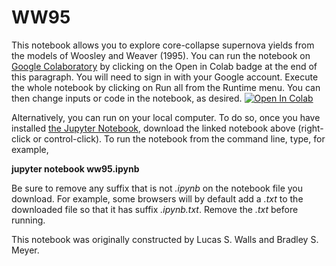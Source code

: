 # WW95

This notebook allows you to explore core-collapse supernova yields from the models of Woosley and Weaver (1995). You can run the notebook on [Google Colaboratory](https://colab.research.google.com) by clicking on the Open in Colab badge at the end of this paragraph.  You will need to sign in with your Google account.  Execute the whole notebook by clicking on Run all from the Runtime menu.  You can then change inputs or code in the notebook, as desired.
[![Open In Colab](https://colab.research.google.com/assets/colab-badge.svg)](https://colab.research.google.com/github/mbradle/ww95/blob/main/ww95.ipynb)

Alternatively, you can run on your local computer.  To do so, once you have installed [the Jupyter Notebook](https://jupyter.org), download the linked notebook above (right-click or control-click).  To run the notebook from the command line, type, for example,

**jupyter notebook ww95.ipynb**

Be sure to remove any suffix that is not *.ipynb* on the notebook file you download.  For example, some browsers will by default add a *.txt* to the downloaded file so that it has suffix *.ipynb.txt*.  Remove the *.txt* before running.

This notebook was originally constructed by Lucas S. Walls and Bradley S. Meyer.
